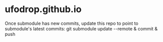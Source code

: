 # ufodrop.github.io
Once submodule has new commits, update this repo to point to submodule's latest commits:
git submodule update --remote & commit & push
